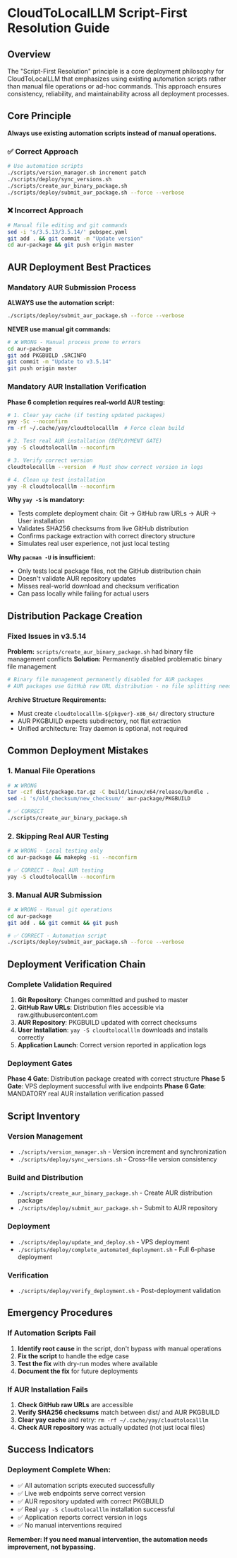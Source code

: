 # CloudToLocalLLM Script-First Resolution Guide

## Overview

The "Script-First Resolution" principle is a core deployment philosophy for CloudToLocalLLM that emphasizes using existing automation scripts rather than manual file operations or ad-hoc commands. This approach ensures consistency, reliability, and maintainability across all deployment processes.

## Core Principle

**Always use existing automation scripts instead of manual operations.**

### ✅ Correct Approach
```bash
# Use automation scripts
./scripts/version_manager.sh increment patch
./scripts/deploy/sync_versions.sh
./scripts/create_aur_binary_package.sh
./scripts/deploy/submit_aur_package.sh --force --verbose
```

### ❌ Incorrect Approach
```bash
# Manual file editing and git commands
sed -i 's/3.5.13/3.5.14/' pubspec.yaml
git add . && git commit -m "Update version"
cd aur-package && git push origin master
```

## AUR Deployment Best Practices

### Mandatory AUR Submission Process

**ALWAYS use the automation script:**
```bash
./scripts/deploy/submit_aur_package.sh --force --verbose
```

**NEVER use manual git commands:**
```bash
# ❌ WRONG - Manual process prone to errors
cd aur-package
git add PKGBUILD .SRCINFO
git commit -m "Update to v3.5.14"
git push origin master
```

### Mandatory AUR Installation Verification

**Phase 6 completion requires real-world AUR testing:**

```bash
# 1. Clear yay cache (if testing updated packages)
yay -Sc --noconfirm
rm -rf ~/.cache/yay/cloudtolocalllm  # Force clean build

# 2. Test real AUR installation (DEPLOYMENT GATE)
yay -S cloudtolocalllm --noconfirm

# 3. Verify correct version
cloudtolocalllm --version  # Must show correct version in logs

# 4. Clean up test installation
yay -R cloudtolocalllm --noconfirm
```

**Why `yay -S` is mandatory:**
- Tests complete deployment chain: Git → GitHub raw URLs → AUR → User installation
- Validates SHA256 checksums from live GitHub distribution
- Confirms package extraction with correct directory structure
- Simulates real user experience, not just local testing

**Why `pacman -U` is insufficient:**
- Only tests local package files, not the GitHub distribution chain
- Doesn't validate AUR repository updates
- Misses real-world download and checksum verification
- Can pass locally while failing for actual users

## Distribution Package Creation

### Fixed Issues in v3.5.14

**Problem:** `scripts/create_aur_binary_package.sh` had binary file management conflicts
**Solution:** Permanently disabled problematic binary file management

```bash
# Binary file management permanently disabled for AUR packages
# AUR packages use GitHub raw URL distribution - no file splitting needed
```

**Archive Structure Requirements:**
- Must create `cloudtolocalllm-${pkgver}-x86_64/` directory structure
- AUR PKGBUILD expects subdirectory, not flat extraction
- Unified architecture: Tray daemon is optional, not required

## Common Deployment Mistakes

### 1. Manual File Operations
```bash
# ❌ WRONG
tar -czf dist/package.tar.gz -C build/linux/x64/release/bundle .
sed -i 's/old_checksum/new_checksum/' aur-package/PKGBUILD

# ✅ CORRECT
./scripts/create_aur_binary_package.sh
```

### 2. Skipping Real AUR Testing
```bash
# ❌ WRONG - Local testing only
cd aur-package && makepkg -si --noconfirm

# ✅ CORRECT - Real AUR testing
yay -S cloudtolocalllm --noconfirm
```

### 3. Manual AUR Submission
```bash
# ❌ WRONG - Manual git operations
cd aur-package
git add . && git commit && git push

# ✅ CORRECT - Automation script
./scripts/deploy/submit_aur_package.sh --force --verbose
```

## Deployment Verification Chain

### Complete Validation Required

1. **Git Repository**: Changes committed and pushed to master
2. **GitHub Raw URLs**: Distribution files accessible via raw.githubusercontent.com
3. **AUR Repository**: PKGBUILD updated with correct checksums
4. **User Installation**: `yay -S cloudtolocalllm` downloads and installs correctly
5. **Application Launch**: Correct version reported in application logs

### Deployment Gates

**Phase 4 Gate**: Distribution package created with correct structure
**Phase 5 Gate**: VPS deployment successful with live endpoints
**Phase 6 Gate**: MANDATORY real AUR installation verification passed

## Script Inventory

### Version Management
- `./scripts/version_manager.sh` - Version increment and synchronization
- `./scripts/deploy/sync_versions.sh` - Cross-file version consistency

### Build and Distribution
- `./scripts/create_aur_binary_package.sh` - Create AUR distribution package
- `./scripts/deploy/submit_aur_package.sh` - Submit to AUR repository

### Deployment
- `./scripts/deploy/update_and_deploy.sh` - VPS deployment
- `./scripts/deploy/complete_automated_deployment.sh` - Full 6-phase deployment

### Verification
- `./scripts/deploy/verify_deployment.sh` - Post-deployment validation

## Emergency Procedures

### If Automation Scripts Fail

1. **Identify root cause** in the script, don't bypass with manual operations
2. **Fix the script** to handle the edge case
3. **Test the fix** with dry-run modes where available
4. **Document the fix** for future deployments

### If AUR Installation Fails

1. **Check GitHub raw URLs** are accessible
2. **Verify SHA256 checksums** match between dist/ and AUR PKGBUILD
3. **Clear yay cache** and retry: `rm -rf ~/.cache/yay/cloudtolocalllm`
4. **Check AUR repository** was actually updated (not just local files)

## Success Indicators

### Deployment Complete When:
- ✅ All automation scripts executed successfully
- ✅ Live web endpoints serve correct version
- ✅ AUR repository updated with correct PKGBUILD
- ✅ Real `yay -S cloudtolocalllm` installation successful
- ✅ Application reports correct version in logs
- ✅ No manual interventions required

**Remember: If you need manual intervention, the automation needs improvement, not bypassing.**
